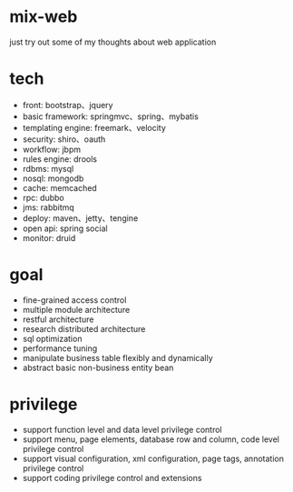 mix-web
=======
just try out some of my thoughts about web application

tech
=======
- front: bootstrap、jquery
- basic framework: springmvc、spring、mybatis
- templating engine: freemark、velocity
- security: shiro、oauth
- workflow: jbpm
- rules engine: drools
- rdbms: mysql
- nosql: mongodb
- cache: memcached
- rpc: dubbo
- jms: rabbitmq
- deploy: maven、jetty、tengine
- open api: spring social
- monitor: druid

goal
=======
- fine-grained access control
- multiple module architecture
- restful architecture
- research distributed architecture
- sql optimization
- performance tuning
- manipulate business table flexibly and dynamically
- abstract basic non-business entity bean

privilege
=======
- support function level and data level privilege control
- support menu, page elements, database row and column, code level privilege control
- support visual configuration, xml configuration, page tags, annotation privilege control
- support coding privilege control and extensions
